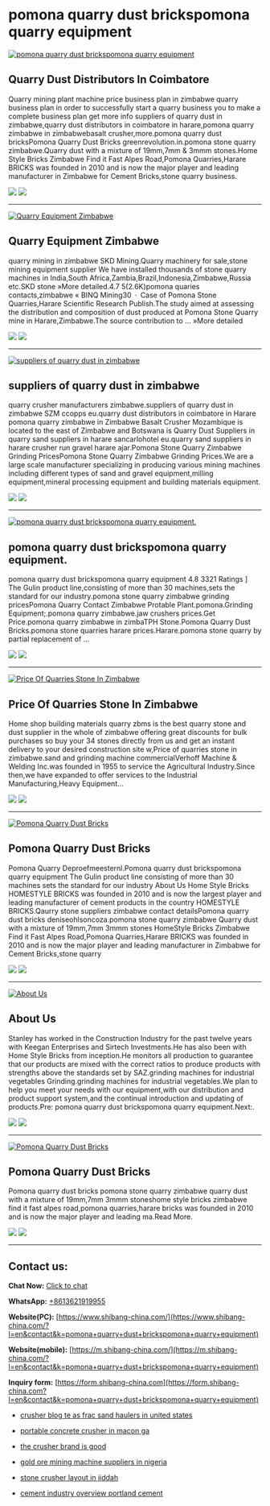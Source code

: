 # pomona quarry dust brickspomona quarry equipment

<a href="https://swt.shibang-china.com/?l=en&img&k=pomona+quarry+dust+brickspomona+quarry+equipment" target="_blank">![pomona quarry dust brickspomona quarry equipment](http://static.shibang-china.com/all-800x300/1433.jpg)</a>

## Quarry Dust Distributors In Coimbatore
Quarry mining plant machine price business plan in zimbabwe quarry business plan in order to successfully start a quarry business you to make a complete business plan get more info suppliers of quarry dust in zimbabwe,quarry dust distributors in coimbatore in harare,pomona quarry zimbabwe in zimbabwebasalt crusher,more.pomona quarry dust bricksPomona Quarry Dust Bricks greenrevolution.in.pomona stone quarry zimbabwe.Quarry dust with a mixture of 19mm,7mm &amp; 3mmm stones.Home Style Bricks Zimbabwe Find it Fast Alpes Road,Pomona Quarries,Harare BRICKS was founded in 2010 and is now the major player and leading manufacturer in Zimbabwe for Cement Bricks,stone quarry business.


<a href="https://whatsapp.shibangsoft.com/WhatsApp.php" target="_blank" title="WhatsApp">![](http://static.shibang-china.com/icon/whatsapp.png)</a> <a href="https://swt.shibang-china.com/?l=en&icon&k=pomona+quarry+dust+brickspomona+quarry+equipment" target="_blank">![](http://static.shibang-china.com/icon/chat-en.png)</a>

---

<a href="https://swt.shibang-china.com/?l=en&img&k=pomona+quarry+dust+brickspomona+quarry+equipment" target="_blank">![Quarry Equipment Zimbabwe](http://static.shibang-china.com/all-800x300/939.jpg)</a>

## Quarry Equipment Zimbabwe
quarry mining in zimbabwe SKD Mining.Quarry machinery for sale,stone mining equipment supplier We have installed thousands of stone quarry machines in India,South Africa,Zambia,Brazil,Indonesia,Zimbabwe,Russia etc.SKD stone &#187;More detailed.4.7 5(2.6K)pomona quaries contacts,zimbabwe &#171; BINQ Mining30&ensp;&#0183;&ensp;Case of Pomona Stone Quarries,Harare Scientific Research Publish.The study aimed at assessing the distribution and composition of dust produced at Pomona Stone Quarry mine in Harare,Zimbabwe.The source contribution to … &#187;More detailed


<a href="https://whatsapp.shibangsoft.com/WhatsApp.php" target="_blank" title="WhatsApp">![](http://static.shibang-china.com/icon/whatsapp.png)</a> <a href="https://swt.shibang-china.com/?l=en&icon&k=pomona+quarry+dust+brickspomona+quarry+equipment" target="_blank">![](http://static.shibang-china.com/icon/chat-en.png)</a>

---

<a href="https://swt.shibang-china.com/?l=en&img&k=pomona+quarry+dust+brickspomona+quarry+equipment" target="_blank">![suppliers of quarry dust in zimbabwe](http://static.shibang-china.com/all-800x300/225.jpg)</a>

## suppliers of quarry dust in zimbabwe
quarry crusher manufacturers zimbabwe.suppliers of quarry dust in zimbabwe SZM ccopps eu.quarry dust distributors in coimbatore in Harare pomona quarry zimbabwe in Zimbabwe Basalt Crusher Mozambique is located to the east of Zimbabwe and Botswana is Quarry Dust Suppliers in quarry sand suppliers in harare sancarlohotel eu.quarry sand suppliers in harare crusher run gravel harare ajar.Pomona Stone Quarry Zimbabwe Grinding PricesPomona Stone Quarry Zimbabwe Grinding Prices.We are a large scale manufacturer specializing in producing various mining machines including different types of sand and gravel equipment,milling equipment,mineral processing equipment and building materials equipment.


<a href="https://whatsapp.shibangsoft.com/WhatsApp.php" target="_blank" title="WhatsApp">![](http://static.shibang-china.com/icon/whatsapp.png)</a> <a href="https://swt.shibang-china.com/?l=en&icon&k=pomona+quarry+dust+brickspomona+quarry+equipment" target="_blank">![](http://static.shibang-china.com/icon/chat-en.png)</a>

---

<a href="https://swt.shibang-china.com/?l=en&img&k=pomona+quarry+dust+brickspomona+quarry+equipment" target="_blank">![pomona quarry dust brickspomona quarry equipment.](http://static.shibang-china.com/all-800x300/1002.jpg)</a>

## pomona quarry dust brickspomona quarry equipment.
pomona quarry dust brickspomona quarry equipment 4.8 3321 Ratings ] The Gulin product line,consisting of more than 30 machines,sets the standard for our industry.pomona stone quarry zimbabwe grinding pricesPomona Quarry Contact Zimbabwe Protable Plant.pomona.Grinding Equipment;.pomona quarry zimbabwe.jaw crushers prices.Get Price.pomona quarry zimbabwe in zimbaTPH Stone.Pomona Quarry Dust Bricks.pomona stone quarries harare prices.Harare.pomona stone quarry by partial replacement of …


<a href="https://whatsapp.shibangsoft.com/WhatsApp.php" target="_blank" title="WhatsApp">![](http://static.shibang-china.com/icon/whatsapp.png)</a> <a href="https://swt.shibang-china.com/?l=en&icon&k=pomona+quarry+dust+brickspomona+quarry+equipment" target="_blank">![](http://static.shibang-china.com/icon/chat-en.png)</a>

---

<a href="https://swt.shibang-china.com/?l=en&img&k=pomona+quarry+dust+brickspomona+quarry+equipment" target="_blank">![Price Of Quarries Stone In Zimbabwe](http://static.shibang-china.com/all-800x300/893.jpg)</a>

## Price Of Quarries Stone In Zimbabwe
Home shop building materials quarry zbms is the best quarry stone and dust supplier in the whole of zimbabwe offering great discounts for bulk purchases so buy your 34 stones directly from us and get an instant delivery to your desired construction site w,Price of quarries stone in zimbabwe.sand and grinding machine commercialVerhoff Machine &amp; Welding Inc.was founded in 1955 to service the Agricultural Industry.Since then,we have expanded to offer services to the Industrial Manufacturing,Heavy Equipment…


<a href="https://whatsapp.shibangsoft.com/WhatsApp.php" target="_blank" title="WhatsApp">![](http://static.shibang-china.com/icon/whatsapp.png)</a> <a href="https://swt.shibang-china.com/?l=en&icon&k=pomona+quarry+dust+brickspomona+quarry+equipment" target="_blank">![](http://static.shibang-china.com/icon/chat-en.png)</a>

---

<a href="https://swt.shibang-china.com/?l=en&img&k=pomona+quarry+dust+brickspomona+quarry+equipment" target="_blank">![Pomona Quarry Dust Bricks](http://static.shibang-china.com/all-800x300/717.jpg)</a>

## Pomona Quarry Dust Bricks
Pomona Quarry Deproefmeesternl.Pomona quarry dust brickspomona quarry equipment The Gulin product line consisting of more than 30 machines sets the standard for our industry About Us Home Style Bricks HOMESTYLE BRICKS was founded in 2010 and is now the largest player and leading manufacturer of cement products in the country HOMESTYLE BRICKS.Qaurry stone suppliers zimbabwe contact detailsPomona quarry dust bricks deniseohlsoncoza.pomona stone quarry zimbabwe Quarry dust with a mixture of 19mm,7mm 3mmm stones HomeStyle Bricks Zimbabwe Find it Fast Alpes Road,Pomona Quarries,Harare BRICKS was founded in 2010 and is now the major player and leading manufacturer in Zimbabwe for Cement Bricks,stone quarry


<a href="https://whatsapp.shibangsoft.com/WhatsApp.php" target="_blank" title="WhatsApp">![](http://static.shibang-china.com/icon/whatsapp.png)</a> <a href="https://swt.shibang-china.com/?l=en&icon&k=pomona+quarry+dust+brickspomona+quarry+equipment" target="_blank">![](http://static.shibang-china.com/icon/chat-en.png)</a>

---

<a href="https://swt.shibang-china.com/?l=en&img&k=pomona+quarry+dust+brickspomona+quarry+equipment" target="_blank">![About Us](http://static.shibang-china.com/all-800x300/390.jpg)</a>

## About Us
Stanley has worked in the Construction Industry for the past twelve years with Keegan Enterprises and Sirtech Investments.He has also been with Home Style Bricks from inception.He monitors all production to guarantee that our products are mixed with the correct ratios to produce products with strengths above the standards set by SAZ.grinding machines for industrial vegetables Grinding.grinding machines for industrial vegetables.We plan to help you meet your needs with our equipment,with our distribution and product support system,and the continual introduction and updating of products.Pre: pomona quarry dust brickspomona quarry equipment.Next:.


<a href="https://whatsapp.shibangsoft.com/WhatsApp.php" target="_blank" title="WhatsApp">![](http://static.shibang-china.com/icon/whatsapp.png)</a> <a href="https://swt.shibang-china.com/?l=en&icon&k=pomona+quarry+dust+brickspomona+quarry+equipment" target="_blank">![](http://static.shibang-china.com/icon/chat-en.png)</a>

---

<a href="https://swt.shibang-china.com/?l=en&img&k=pomona+quarry+dust+brickspomona+quarry+equipment" target="_blank">![Pomona Quarry Dust Bricks](http://static.shibang-china.com/all-800x300/48.jpg)</a>

## Pomona Quarry Dust Bricks
Pomona quarry dust bricks pomona stone quarry zimbabwe quarry dust with a mixture of 19mm,7mm 3mmm stoneshome style bricks zimbabwe find it fast alpes road,pomona quarries,harare bricks was founded in 2010 and is now the major player and leading ma.Read More.

<a href="https://whatsapp.shibangsoft.com/WhatsApp.php" target="_blank" title="WhatsApp">![](http://static.shibang-china.com/icon/whatsapp.png)</a> <a href="https://swt.shibang-china.com/?l=en&icon&k=pomona+quarry+dust+brickspomona+quarry+equipment" target="_blank">![](http://static.shibang-china.com/icon/chat-en.png)</a>

---
## Contact us:

**Chat Now:** [Click to chat](https://swt.shibang-china.com?l=en&contact&k=pomona+quarry+dust+brickspomona+quarry+equipment)

**WhatsApp:**  [+8613621919955](https://whatsapp.shibangsoft.com/WhatsApp.php)

**Website(PC):** [https://www.shibang-china.com/](https://www.shibang-china.com/?l=en&contact&k=pomona+quarry+dust+brickspomona+quarry+equipment)

**Website(mobile):** [https://m.shibang-china.com/](https://m.shibang-china.com/?l=en&contact&k=pomona+quarry+dust+brickspomona+quarry+equipment)

**Inquiry form:** [https://form.shibang-china.com](https://form.shibang-china.com?l=en&contact&k=pomona+quarry+dust+brickspomona+quarry+equipment)

* [crusher blog te as frac sand haulers in united states](../170/crusher%20blog%20te%20as%20frac%20sand%20haulers%20in%20united%20states.md)

* [portable concrete crusher in macon ga](../167/portable%20concrete%20crusher%20in%20macon%20ga.md)

* [the crusher brand is good](../166/the%20crusher%20brand%20is%20good.md)

* [gold ore mining machine suppliers in nigeria](../162/gold%20ore%20mining%20machine%20suppliers%20in%20nigeria.md)

* [stone crusher layout in jiddah](../169/stone%20crusher%20layout%20in%20jiddah.md)

* [cement industry overview portland cement](../163/cement%20industry%20overview%20portland%20cement.md)